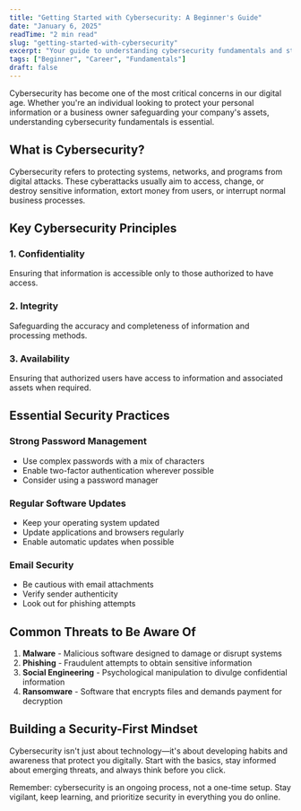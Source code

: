```yaml
---
title: "Getting Started with Cybersecurity: A Beginner's Guide"
date: "January 6, 2025"
readTime: "2 min read"
slug: "getting-started-with-cybersecurity"
excerpt: "Your guide to understanding cybersecurity fundamentals and starting your career journey."
tags: ["Beginner", "Career", "Fundamentals"]
draft: false
---
```


Cybersecurity has become one of the most critical concerns in our digital age. Whether you're an individual looking to protect your personal information or a business owner safeguarding your company's assets, understanding cybersecurity fundamentals is essential.

## What is Cybersecurity?

Cybersecurity refers to protecting systems, networks, and programs from digital attacks. These cyberattacks usually aim to access, change, or destroy sensitive information, extort money from users, or interrupt normal business processes.

## Key Cybersecurity Principles

### 1. Confidentiality

Ensuring that information is accessible only to those authorized to have access.

### 2. Integrity

Safeguarding the accuracy and completeness of information and processing methods.

### 3. Availability

Ensuring that authorized users have access to information and associated assets when required.

## Essential Security Practices

### Strong Password Management

- Use complex passwords with a mix of characters
- Enable two-factor authentication wherever possible
- Consider using a password manager

### Regular Software Updates

- Keep your operating system updated
- Update applications and browsers regularly
- Enable automatic updates when possible

### Email Security

- Be cautious with email attachments
- Verify sender authenticity
- Look out for phishing attempts

## Common Threats to Be Aware Of

1. **Malware** - Malicious software designed to damage or disrupt systems
2. **Phishing** - Fraudulent attempts to obtain sensitive information
3. **Social Engineering** - Psychological manipulation to divulge confidential information
4. **Ransomware** - Software that encrypts files and demands payment for decryption

## Building a Security-First Mindset

Cybersecurity isn't just about technology—it's about developing habits and awareness that protect you digitally. Start with the basics, stay informed about emerging threats, and always think before you click.

Remember: cybersecurity is an ongoing process, not a one-time setup. Stay vigilant, keep learning, and prioritize security in everything you do online.